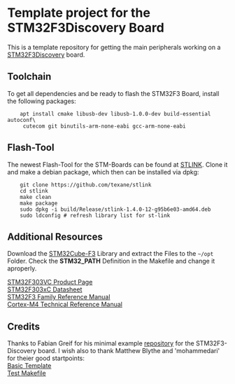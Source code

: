 # Template project for the STM32F3Discovery Board

This is a template repository for getting the main peripherals working on a [STM32F3Discovery](http://www.st.com/web/en/catalog/tools/FM116/SC959/SS1532/PF254044) board.

## Toolchain

To get all dependencies and be ready to flash the STM32F3 Board, install the following packages:

        apt install cmake libusb-dev libusb-1.0.0-dev build-essential autoconf\
         cutecom git binutils-arm-none-eabi gcc-arm-none-eabi

## Flash-Tool

The newest Flash-Tool for the STM-Boards can be found at [STLINK](https://github.com/texane/stlink). Clone it and make a debian package, which then can be installed via dpkg:

        git clone https://github.com/texane/stlink  
        cd stlink  
        make clean  
        make package  
        sudo dpkg -i build/Release/stlink-1.4.0-12-g95b6e03-amd64.deb  
        sudo ldconfig # refresh library list for st-link  

## Additional Resources

Download the [STM32Cube-F3](https://www.st.com/en/embedded-software/stm32cubef3.html#get-software) Library and extract the Files to the ```~/opt``` Folder.
Check the **STM32_PATH** Definition in the Makefile and change it aproperly.

[STM32F303VC Product Page](http://www.st.com/web/catalog/mmc/FM141/SC1169/SS1576/LN1531/PF252054)  
[STM32F303xC Datasheet](http://www.st.com/st-web-ui/static/active/en/resource/technical/document/datasheet/DM00058181.pdf)  
[STM32F3 Family Reference Manual](http://www.st.com/st-web-ui/static/active/en/resource/technical/document/reference_manual/DM00043574.pdf)  
[Cortex-M4 Technical Reference Manual](http://infocenter.arm.com/help/topic/com.arm.doc.ddi0439c/DDI0439C_cortex_m4_r0p1_trm.pdf)  

## Credits
Thanks to Fabian Greif for his minimal example [repository](https://github.com/dergraaf/stm32f3_minimal) for the STM32F3-Discovery board.
I wish also to thank Matthew Blythe and 'mohammedari' for theier good startpoints:  
[Basic Template](https://github.com/mblythe86/stm32f3-discovery-basic-template)  
[Test Makefile](https://github.com/mohammedari/stm32f3discovery-test-c)  


